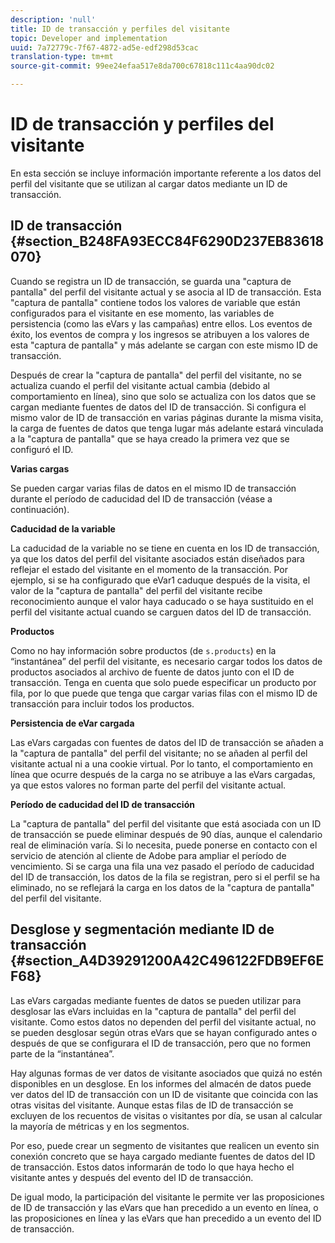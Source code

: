 ```yaml
---
description: 'null'
title: ID de transacción y perfiles del visitante
topic: Developer and implementation
uuid: 7a72779c-7f67-4872-ad5e-edf298d53cac
translation-type: tm+mt
source-git-commit: 99ee24efaa517e8da700c67818c111c4aa90dc02

---
```



# ID de transacción y perfiles del visitante

En esta sección se incluye información importante referente a los datos del perfil del visitante que se utilizan al cargar datos mediante un ID de transacción.

## ID de transacción {#section_B248FA93ECC84F6290D237EB83618070}

Cuando se registra un ID de transacción, se guarda una "captura de pantalla" del perfil del visitante actual y se asocia al ID de transacción. Esta "captura de pantalla" contiene todos los valores de variable que están configurados para el visitante en ese momento, las variables de persistencia (como las eVars y las campañas) entre ellos. Los eventos de éxito, los eventos de compra y los ingresos se atribuyen a los valores de esta "captura de pantalla" y más adelante se cargan con este mismo ID de transacción.

Después de crear la "captura de pantalla" del perfil del visitante, no se actualiza cuando el perfil del visitante actual cambia (debido al comportamiento en línea), sino que solo se actualiza con los datos que se cargan mediante fuentes de datos del ID de transacción. Si configura el mismo valor de ID de transacción en varias páginas durante la misma visita, la carga de fuentes de datos que tenga lugar más adelante estará vinculada a la "captura de pantalla" que se haya creado la primera vez que se configuró el ID.

**Varias cargas**

Se pueden cargar varias filas de datos en el mismo ID de transacción durante el período de caducidad del ID de transacción (véase a continuación).

**Caducidad de la variable**

La caducidad de la variable no se tiene en cuenta en los ID de transacción, ya que los datos del perfil del visitante asociados están diseñados para reflejar el estado del visitante en el momento de la transacción. Por ejemplo, si se ha configurado que eVar1 caduque después de la visita, el valor de la "captura de pantalla" del perfil del visitante recibe reconocimiento aunque el valor haya caducado o se haya sustituido en el perfil del visitante actual cuando se carguen datos del ID de transacción.

**Productos**

Como no hay información sobre productos (de `s.products`) en la “instantánea” del perfil del visitante, es necesario cargar todos los datos de productos asociados al archivo de fuente de datos junto con el ID de transacción. Tenga en cuenta que solo puede especificar un producto por fila, por lo que puede que tenga que cargar varias filas con el mismo ID de transacción para incluir todos los productos.

**Persistencia de eVar cargada**

Las eVars cargadas con fuentes de datos del ID de transacción se añaden a la "captura de pantalla" del perfil del visitante; no se añaden al perfil del visitante actual ni a una cookie virtual. Por lo tanto, el comportamiento en línea que ocurre después de la carga no se atribuye a las eVars cargadas, ya que estos valores no forman parte del perfil del visitante actual.

**Período de caducidad del ID de transacción**

La "captura de pantalla" del perfil del visitante que está asociada con un ID de transacción se puede eliminar después de 90 días, aunque el calendario real de eliminación varía. Si lo necesita, puede ponerse en contacto con el servicio de atención al cliente de Adobe para ampliar el período de vencimiento. Si se carga una fila una vez pasado el período de caducidad del ID de transacción, los datos de la fila se registran, pero si el perfil se ha eliminado, no se reflejará la carga en los datos de la "captura de pantalla" del perfil del visitante.

## Desglose y segmentación mediante ID de transacción {#section_A4D39291200A42C496122FDB9EF6EF68}

Las eVars cargadas mediante fuentes de datos se pueden utilizar para desglosar las eVars incluidas en la "captura de pantalla" del perfil del visitante. Como estos datos no dependen del perfil del visitante actual, no se pueden desglosar según otras eVars que se hayan configurado antes o después de que se configurara el ID de transacción, pero que no formen parte de la “instantánea”.

Hay algunas formas de ver datos de visitante asociados que quizá no estén disponibles en un desglose. En los informes del almacén de datos puede ver datos del ID de transacción con un ID de visitante que coincida con las otras visitas del visitante. Aunque estas filas de ID de transacción se excluyen de los recuentos de visitas o visitantes por día, se usan al calcular la mayoría de métricas y en los segmentos.

Por eso, puede crear un segmento de visitantes que realicen un evento sin conexión concreto que se haya cargado mediante fuentes de datos del ID de transacción. Estos datos informarán de todo lo que haya hecho el visitante antes y después del evento del ID de transacción. 

De igual modo, la participación del visitante le permite ver las proposiciones de ID de transacción y las eVars que han precedido a un evento en línea, o las proposiciones en línea y las eVars que han precedido a un evento del ID de transacción.
